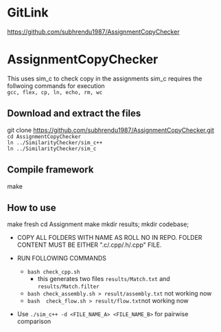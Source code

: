# GitLink
https://github.com/subhrendu1987/AssignmentCopyChecker
# AssignmentCopyChecker
This uses sim_c to check copy in the assignments
sim_c requires the follwoing commands for execution</br >
`gcc, flex, cp, ln, echo, rm, wc`
## Download and extract the files
git clone https://github.com/subhrendu1987/AssignmentCopyChecker.git<br>
`cd AssignmentCopyChecker`<br>
`ln ../SimilarityChecker/sim_c++` <br>
`ln ../SimilarityChecker/sim_c` <br>
## Compile  framework
make

## How to use
make fresh
cd Assignment
make
mkdir results; mkdir codebase;

* COPY ALL FOLDERS WITH NAME AS ROLL NO IN REPO. FOLDER CONTENT MUST BE EITHER ".c/.cpp/.h/.cpp" FILE.

* RUN FOLLOWING COMMANDS <br>
	* `bash check_cpp.sh`<br>
		* this generates two files `results/Match.txt` and `results/Match.filter`<br>
	* `bash check_assembly.sh > result/assembly.txt` not working now <br>
	* `bash  check_flow.sh > result/flow.txt`not working now <br>
	
* Use `./sim_c++ -d <FILE_NAME_A> <FILE_NAME_B>` for pairwise comparison
